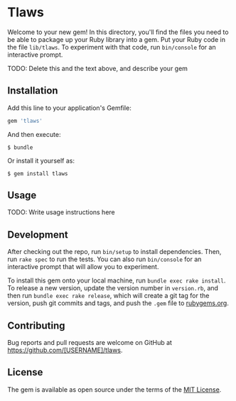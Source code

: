 # Tlaws

Welcome to your new gem! In this directory, you'll find the files you need to be able to package up your Ruby library into a gem. Put your Ruby code in the file `lib/tlaws`. To experiment with that code, run `bin/console` for an interactive prompt.

TODO: Delete this and the text above, and describe your gem

## Installation

Add this line to your application's Gemfile:

```ruby
gem 'tlaws'
```

And then execute:

    $ bundle

Or install it yourself as:

    $ gem install tlaws

## Usage

TODO: Write usage instructions here

## Development

After checking out the repo, run `bin/setup` to install dependencies. Then, run `rake spec` to run the tests. You can also run `bin/console` for an interactive prompt that will allow you to experiment.

To install this gem onto your local machine, run `bundle exec rake install`. To release a new version, update the version number in `version.rb`, and then run `bundle exec rake release`, which will create a git tag for the version, push git commits and tags, and push the `.gem` file to [rubygems.org](https://rubygems.org).

## Contributing

Bug reports and pull requests are welcome on GitHub at https://github.com/[USERNAME]/tlaws.

## License

The gem is available as open source under the terms of the [MIT License](http://opensource.org/licenses/MIT).
